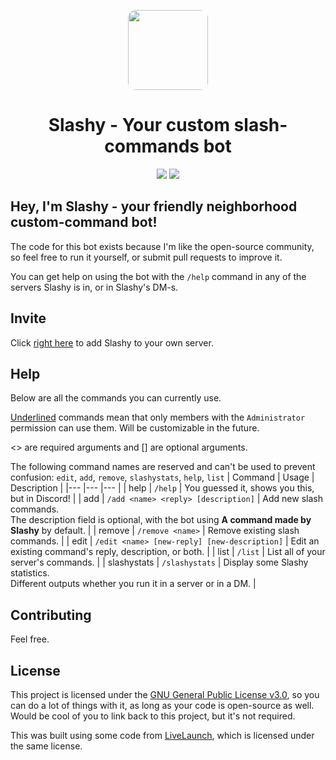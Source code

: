 <p align="center"><img src="https://i.imgur.com/d9DucXP.png" style="width: 8rem;border-radius: 10%;"><h1 align="center">Slashy - Your custom slash-commands bot</h1></p>
<p align="center"><a href="https://top.gg/bot/928089024252506173"><img src="https://img.shields.io/badge/top.gg-Slashy-blue?style=for-the-badge"></a> <a href="https://hey.imkez.com/slashy-invite"><img src="https://img.shields.io/badge/Invite%20Me%20to-Discord-blue?style=for-the-badge&logo=discord"></a></p>

## Hey, I'm Slashy - your friendly neighborhood custom-command bot!

The code for this bot exists because I'm like the open-source community, so feel free to run it yourself, or submit pull requests to improve it.

You can get help on using the bot with the `/help` command in any of the servers Slashy is in, or in Slashy's DM-s.

## Invite

Click [right here](https://hey.imkez.com/slashy-invite) to add Slashy to your own server.

## Help
Below are all the commands you can currently use.

<u>Underlined</u> commands mean that only members with the `Administrator` permission can use them. Will be customizable in the future.

<> are required arguments and [] are optional arguments.

The following command names are reserved and can't be used to prevent confusion: `edit`, `add`, `remove`, `slashystats`, `help`, `list`
| Command 	| Usage 	| Description 	|
|---	|---	|---	|
| help 	| `/help` 	| You guessed it, shows you this, but in Discord! 	|
| add 	| `/add <name> <reply> [description]` 	| Add new slash commands.<br>The description field is optional, with the bot using **A command made by Slashy** by default. 	|
| remove 	| `/remove <name>` 	| Remove existing slash commands. 	|
| edit 	| `/edit <name> [new-reply] [new-description]` 	| Edit an existing command's reply, description, or both. 	|
| list 	| `/list` 	| List all of your server's commands. 	|
| slashystats 	| `/slashystats` 	| Display some Slashy statistics.<br>Different outputs whether you run it in a server or in a DM. 	|

## Contributing
Feel free.

## License

This project is licensed under the [GNU General Public License v3.0](https://www.gnu.org/licenses/gpl-3.0.html), so you can do a lot of things with it, as long as your code is open-source as well. Would be cool of you to link back to this project, but it's not required.

This was built using some code from [LiveLaunch](https://github.com/juststephen/LiveLaunch), which is licensed under the same license.


